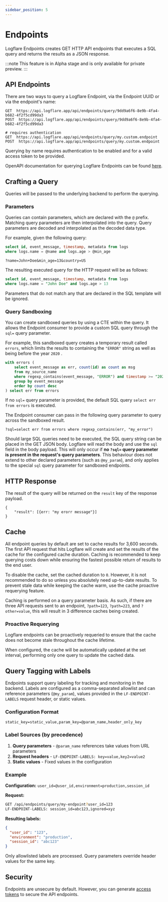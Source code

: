 ```yaml
---
sidebar_position: 5
---
```


# Endpoints

Logflare Endpoints creates GET HTTP API endpoints that executes a SQL query and returns the results as a JSON response.

:::note
This feature is in Alpha stage and is only available for private preview.
:::

## API Endpoints

There are two ways to query a Logflare Endpoint, via the Endpoint UUID or via the endpoint's name:

```
GET  https://api.logflare.app/api/endpoints/query/9dd9a6f6-8e9b-4fa4-b682-4f2f5cd99da3
POST  https://api.logflare.app/api/endpoints/query/9dd9a6f6-8e9b-4fa4-b682-4f2f5cd99da3

# requires authentication
GET  https://api.logflare.app/api/endpoints/query/my.custom.endpoint
POST  https://api.logflare.app/api/endpoints/query/my.custom.endpoint
```

Querying by name requires authentication to be enabled and for a valid access token to be provided.

OpenAPI documentation for querying Logflare Endpoints can be found [here](https://logflare.app/swaggerui#/Public).

## Crafting a Query

Queries will be passed to the underlying backend to perform the querying.

### Parameters

Queries can contain parameters, which are declared with the `@` prefix. Matching query parameters are then interpolated into the query. Query parameters are decoded and interpolated as the decoded data type.

For example, given the following query:

```sql
select id, event_message, timestamp, metadata from logs
where logs.name = @name and logs.age > @min_age
```

```text
?name=John+Doe&min_age=13&country=US
```

The resulting executed query for the HTTP request will be as follows:

```sql
select id, event_message, timestamp, metadata from logs
where logs.name = "John Doe" and logs.age > 13
```

Parameters that do not match any that are declared in the SQL template will be ignored.

### Query Sandboxing

You can create sandboxed queries by using a CTE within the query. It allows the Endpoint consumer to provide a custom SQL query through the `sql=` query parameter.

For example, this sandboxed query creates a temporary result called `errors`, which limits the results to containing the `"ERROR"` string as well as being before the year `2020` .

```sql
with errors (
    select event_message as err, count(id) as count as msg
    from my_source_name
    where regexp_contains(event_message, "ERROR") and timestamp >= "2020-01-01"
    group by event_message
    order by count desc
) select err from errors

```

If no `sql=` query parameter is provided, the default SQL query `select err from errors` is executed.

The Endpoint consumer can pass in the following query parameter to query across the sandboxed result.

```text
?sql=select err from errors where regexp_contains(err, "my_error")
```

Should large SQL queries need to be executed, the SQL query string can be placed in the GET JSON body. Logflare will read the body and use the `sql` field in the body payload. This will only occur if **no `?sql=` query parameter is present in the request's query parameters**. This behaviour does not extend to other declared parameters (such as `@my_param`), and only applies to the special `sql` query parameter for sandboxed endpoints.

## HTTP Response

The result of the query will be returned on the `result` key of the response payload.

```
{
    "result": [{err: "my erorr message"}]
}
```

## Cache

All endpoint queries by default are set to cache results for 3,600 seconds. The first API request that hits Logflare will create and set the results of the cache for the configured cache duration. Caching is recommended to keep querying costs down while ensuring the fastest possible return of results to the end user.

To disable the cache, set the cached duration to `0`. However, it is not recommended to do so unless you absolutely need up-to-date results. To prevent stale data while keeping the cache warm, use the cache proactive requerying feature.

Caching is performed on a query parameter basis. As such, if there are three API requests sent to an endpoint, `?path=123`, `?path=223`, and `?other=value`, this will result in 3 difference caches being created.

### Proactive Requerying

Logflare endpoints can be proactively requeried to ensure that the cache does not become stale throughout the cache lifetime.

When configured, the cache will be automatically updated at the set interval, performing only one query to update the cached data.

## Query Tagging with Labels

Endpoints support query labeling for tracking and monitoring in the backend. Labels are configured as a comma-separated allowlist and can reference parameters (`@my_param`), values provided in the `LF-ENDPOINT-LABELS` request header, or static values.

### Configuration Format

```text
static_key=static_value,param_key=@param_name,header_only_key
```

### Label Sources (by precedence)

1. **Query parameters** - `@param_name` references take values from URL parameters
2. **Request headers** - `LF-ENDPOINT-LABELS: key=value,key2=value2`
3. **Static values** - Fixed values in the configuration

### Example

**Configuration:** `user_id=@user_id,environment=production,session_id`

**Request:**

```bash
GET /api/endpoints/query/my-endpoint?user_id=123
LF-ENDPOINT-LABELS: session_id=abc123,ignored=xyz
```

**Resulting labels:**

```json
{
  "user_id": "123",
  "environment": "production",
  "session_id": "abc123"
}
```

Only allowlisted labels are processed. Query parameters override header values for the same key.

## Security

Endpoints are unsecure by default. However, you can generate [access tokens](/concepts/access-tokens) to secure the API endpoints.
